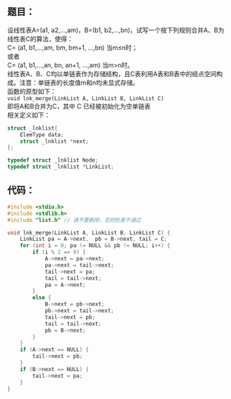 ## 题目：

设线性表A=(a1, a2,…,am)，B=(b1, b2,…,bn)，试写一个按下列规则合并A、B为线性表C的算法，使得：  
C= (a1, b1,…,am, bm, bm+1, …,bn) 当m≤n时；  
或者  
C= (a1, b1,…,an, bn, an+1, …,am) 当m>n时。  
线性表A、B、C均以单链表作为存储结构，且C表利用A表和B表中的结点空间构成。注意：单链表的长度值m和n均未显式存储。  
函数的原型如下：  
`void lnk_merge(LinkList A, LinkList B, LinkList C)`  
即将A和B合并为C，其中 C 已经被初始化为空单链表  
相关定义如下：



```c
struct _lnklist{
    ElemType data;
    struct _lnklist *next;
};

typedef struct _lnklist Node;
typedef struct _lnklist *LinkList;
```

## 代码：

```cpp
#include <stdio.h>
#include <stdlib.h>
#include "list.h" // 请不要删除，否则检查不通过

void lnk_merge(LinkList A, LinkList B, LinkList C) {
    LinkList pa = A->next,  pb = B->next, tail = C;
    for (int i = 0; pa != NULL && pb != NULL; i++) {
        if (i % 2 == 0) {
            A->next = pa->next;
            pa->next = tail->next;
            tail->next = pa;
            tail = tail->next;
            pa = A->next;
        }
        else {
            B->next = pb->next;
            pb->next = tail->next;
            tail->next = pb;
            tail = tail->next;
            pb = B->next;
        }
    }
    if (A->next == NULL) {
        tail->next = pb;
    }
    if (B->next == NULL) {
        tail->next = pa;
    }
}
```


